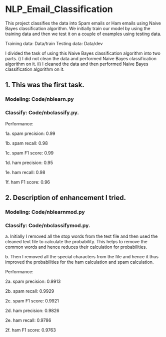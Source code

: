 # NLP_Email_Classification

This project classifies the data into Spam emails or Ham emails using Naive Bayes classification algorithm. 
We initially train our model by using the training data and then we test it on a couple of examples using testing data. 

Training data: Data/train
Testing data: Data/dev

I divided the task of using this Naive Bayes classification algorithm into two parts.
i) I did not clean the data and performed Naive Bayes classification algorithm on it. 
ii) I cleaned the data and then performed Naive Bayes classification algorithm on it. 

## 1. This was the first task. 
### Modeling: Code/nblearn.py 
### Classify: Code/nbclassify.py. 

Performance: 

1a. spam precision: 0.99

1b. spam recall: 0.98

1c. spam F1 score: 0.99

1d. ham precision: 0.95

1e. ham recall: 0.98

1f. ham F1 score: 0.96


## 2. Description of enhancement I tried. 

### Modeling: Code/nblearnmod.py
### Classify: Code/nbclassifymod.py.

a. Initially I removed all the stop words from the test file and then used the cleaned text file to calculate the probability. This helps to remove the common words and hence reduces their calculation for probabilities. 

b. Then I removed all the special characters from the file and hence it thus improved the probabilities for the ham calculation and spam calculation.
	 
Performance:

2a. spam precision: 0.9913

2b. spam recall: 0.9929

2c. spam F1 score: 0.9921

2d. ham precision: 0.9826

2e. ham recall: 0.9786

2f. ham F1 score: 0.9763
